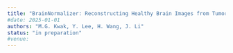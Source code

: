 ```yaml
---
title: "BrainNormalizer: Reconstructing Healthy Brain Images from Tumor MRIs using Masked ControlNet with Edge Conditioning"
#date: 2025-01-01
authors: "M.G. Kwak, Y. Lee, H. Wang, J. Li"
status: "in preparation"
#venue:
---
```

